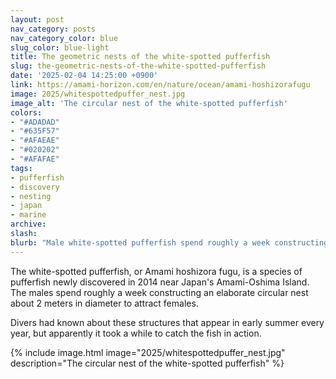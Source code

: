 ```yaml
---
layout: post
nav_category: posts
nav_category_color: blue
slug_color: blue-light
title: The geometric nests of the white-spotted pufferfish
slug: the-geometric-nests-of-the-white-spotted-pufferfish
date: '2025-02-04 14:25:00 +0900'
link: https://amami-horizon.com/en/nature/ocean/amami-hoshizorafugu
image: 2025/whitespottedpuffer_nest.jpg
image_alt: 'The circular nest of the white-spotted pufferfish'
colors:
- "#ADADAD"
- "#635F57"
- "#AFAEAE"
- "#020202"
- "#AFAFAE"
tags:
- pufferfish
- discovery
- nesting
- japan
- marine
archive:
slash:
blurb: "Male white-spotted pufferfish spend roughly a week constructing an elaborate circular nest about 2 meters in diameter to attract females."
---
```


The white-spotted pufferfish, or Amami hoshizora fugu, is a species of pufferfish newly discovered in 2014 near Japan's Amami-Oshima Island. The males spend roughly a week constructing an elaborate circular nest about 2 meters in diameter to attract females. 

Divers had known about these structures that appear in early summer every year, but apparently it took a while to catch the fish in action. 

{% include image.html image="2025/whitespottedpuffer_nest.jpg" description="The circular nest of the white-spotted pufferfish" %}

